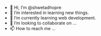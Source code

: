 - 👋 Hi, I’m @shwetadhopre
- 👀 I’m interested in learning new things.
- 🌱 I’m currently learning web development.
- 💞️ I’m looking to collaborate on ...
- 📫 How to reach me ...

<!---
shwetadhopre/shwetadhopre is a ✨ special ✨ repository because its `README.md` (this file) appears on your GitHub profile.
You can click the Preview link to take a look at your changes.
--->
